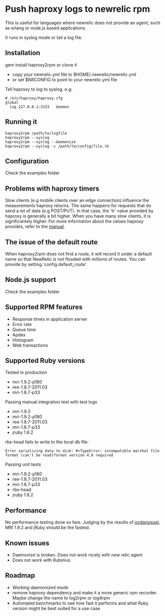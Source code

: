 # Push haproxy logs to newrelic rpm
This is useful for languages where newrelic does not provide an agent,
such as erlang or node.js based applications.

It runs in syslog mode or tail a log file.

## Installation

gem install haproxy2rpm or clone it

* copy your newrelic.yml file to $HOME/.newrelic/newrelic.yml
* or set $NRCONFIG to point to your newrelic.yml file

Tell haproxy to log to syslog. e.g:

    # /etc/haproxy/haproxy.cfg
    global
      log 127.0.0.1:3333   daemon

## Running it
    haproxy2rpm /path/to/logfile 
    haproxy2rpm --syslog
    haproxy2rpm --syslog --daemonize
    haproxy2rpm --syslog -c /path/to/config/file.rb

## Configuration

Check the examples folder


## Problems with haproxy timers

Slow clients (e.g mobile clients over an edge connection) influence the
measurements haproxy returns. The same happens for requests that do send
a lot of data (e.g POST/PUT). In that case, the 'tr' value provided by
haproxy is generally a bit higher. When you have many slow clients, it
is significantely higher. For more information about the values haproxy
provides, refer to the [manual](http://code.google.com/p/haproxy-docs/wiki/TimingEvents).

## The issue of the default route

When haproxy2rpm does not find a route, it will record it under a
default name so that NewRelic is not flooded with millions of routes. You can provide by setting 'config.default_route'. 

## Node.js support

Check the examples folder

## Supported RPM features

* Response times in application server
* Error rate
* Queue time
* Apdex
* Histogram
* Web transactions

## Supported Ruby versions

Tested in production

* mri-1.9.2-p180
* ree-1.8.7-2011.03
* mri-1.8.7-p33

Passing manual integration test with test logs

* mri-1.9.3
* mri-1.9.2-p180
* ree-1.8.7-2011.03
* mri-1.8.7-p33
* jruby 1.6.2

rbx-head fails to write to the local db file: 

    Error serializing data to disk: #<TypeError: incompatible marshal file format (can't be read)format version 4.8 required


Passing unit tests

* mri-1.9.2-p180
* ree-1.8.7-2011.03
* mri-1.8.7-p33
* rbx-head
* jruby 1.6.2

## Performance

No performance testing done so fare. Judging by the results of [jordansissel](https://github.com/jordansissel/experiments/tree/master/ruby/eventmachine-speed), MRI 1.9.2 and jRuby should be the fastest.

## Known issues

* Daemonize is broken. Does not work nicely with new relic agent
* Does not work with Rubinius
 
## Roadmap

* Working daemonized mode
* remove haproxy dependency and make it a more generic rpm recorder. Maybe change the name to log2rpm or log4rpm
* Automated benchmarks to see how fast it performs and what Ruby version
  might be best suited for a use case
